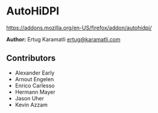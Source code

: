 # AutoHiDPI

https://addons.mozilla.org/en-US/firefox/addon/autohidpi/

**Author:** Ertug Karamatli <ertug@karamatli.com>

## Contributors

* Alexander Early
* Arnout Engelen
* Enrico Carlesso
* Hermann Mayer
* Jason Uher
* Kevin Azzam
